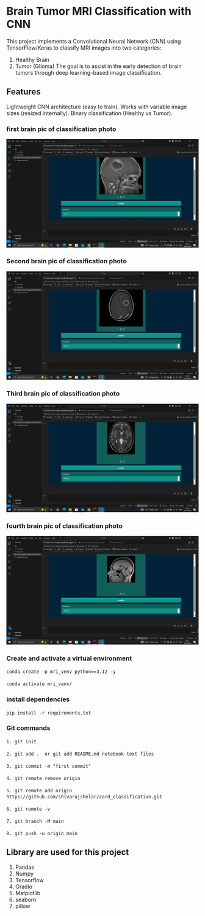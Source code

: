# Brain Tumor MRI Classification with CNN
This project implements a Convolutional Neural Network (CNN) using TensorFlow/Keras to classify MRI images into two categories:
1. Healthy Brain
2. Tumor (Glioma)
The goal is to assist in the early detection of brain tumors through deep learning–based image classification.

## Features

Lightweight CNN architecture (easy to train).
Works with variable image sizes (resized internally).
Binary classification (Healthy vs Tumor).


### first brain pic of classification photo
![Movie Recommender Screenshot](images/demo1.png)

### Second brain pic of classification photo
![Movie Recommender Screenshot](images/demo2.png)

### Third brain pic of classification photo
![Movie Recommender Screenshot](images/demo3.png)

### fourth brain pic of classification photo
![Movie Recommender Screenshot](images/demo4.png)



### Create and activate a virtual environment
```
conda create -p mri_venv python==3.12 -y

conda activate mri_venv/

```
### install dependencies
```
pip install -r requirements.txt

```
### Git commands

```
1. git init

2. git add .  or git add README.md notebook text files

3. git commit -m "first commit"

4. git remote remove origin

5. git remote add origin https://github.com/shivarajshelar/card_classification.git

6. git remote -v

7. git branch -M main

8. git push -u origin main

```
## Library are used for this project

1. Pandas
2. Numpy
3. Tensorflow
4. Gradio
5. Matplotlib
6. seaborn
7. pillow

